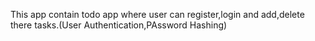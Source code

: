 This app contain todo app where user can register,login and add,delete there tasks.(User Authentication,PAssword Hashing)





